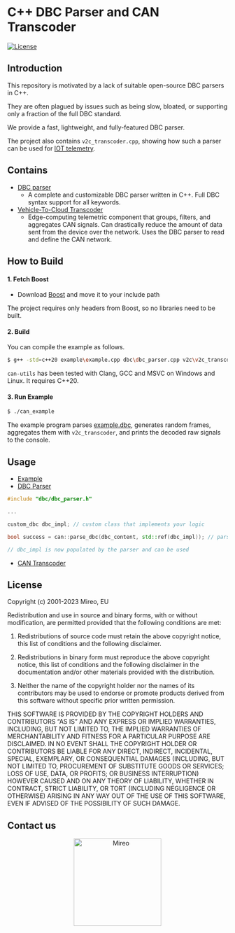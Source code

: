 C++ DBC Parser and CAN Transcoder
=================================
[![License](https://img.shields.io/badge/license-BSD-blue.svg)](LICENSE)

Introduction
------------

This repository is motivated by a lack of suitable open-source DBC parsers in C++.

They are often plagued by issues such as being slow, bloated, or supporting only a fraction of the full DBC standard.

We provide a fast, lightweight, and fully-featured DBC parser.

The project also contains `v2c_transcoder.cpp`, showing how such a parser can be used for [IOT telemetry](https://iotatlas.net/en/patterns/telemetry/).

Contains
--------
* [DBC parser](dbc/README.md)
    * A complete and customizable DBC parser written in C++. Full DBC syntax support for all keywords.
* [Vehicle-To-Cloud Transcoder](v2c/README.md)
    * Edge-computing telemetric component that groups, filters, and aggregates CAN signals. Can drastically reduce the amount of data sent from the device over the network.
Uses the DBC parser to read and define the CAN network.

How to Build
------------

#### 1. Fetch Boost

* Download [Boost](https://www.boost.org/users/download/) and move it to your include path

The project requires only headers from Boost, so no libraries need to be built.

#### 2. Build

You can compile the example as follows.

```sh
$ g++ -std=c++20 example\example.cpp dbc\dbc_parser.cpp v2c\v2c_transcoder.cpp -I . -o can_example
```

`can-utils` has been tested with Clang, GCC and MSVC on Windows and Linux. It requires C++20.

#### 3. Run Example
```sh
$ ./can_example
```

The example program parses [example.dbc](example/example.dbc), generates random frames, aggregates them with `v2c_transcoder`, and prints the decoded raw signals to the console.

Usage
-----

- [Example](example/README.md)
- [DBC Parser](dbc/README.md)

```cpp
#include "dbc/dbc_parser.h"

...

custom_dbc dbc_impl; // custom class that implements your logic 

bool success = can::parse_dbc(dbc_content, std::ref(dbc_impl)); // parses the DBC

// dbc_impl is now populated by the parser and can be used
```

- [CAN Transcoder](v2c/README.md)



License
-------

Copyright (c) 2001-2023 Mireo, EU

Redistribution and use in source and binary forms, with or without modification, are permitted provided that the following conditions are met:

1. Redistributions of source code must retain the above copyright notice, this list of conditions and the following disclaimer.

2. Redistributions in binary form must reproduce the above copyright notice, this list of conditions and the following disclaimer in the documentation and/or other materials provided with the distribution.

3. Neither the name of the copyright holder nor the names of its contributors may be used to endorse or promote products derived from this software without specific prior written permission.

THIS SOFTWARE IS PROVIDED BY THE COPYRIGHT HOLDERS AND CONTRIBUTORS “AS IS” AND ANY EXPRESS OR IMPLIED WARRANTIES, INCLUDING, BUT NOT LIMITED TO, 
THE IMPLIED WARRANTIES OF MERCHANTABILITY AND FITNESS FOR A PARTICULAR PURPOSE ARE DISCLAIMED. IN NO EVENT SHALL THE COPYRIGHT HOLDER OR CONTRIBUTORS 
BE LIABLE FOR ANY DIRECT, INDIRECT, INCIDENTAL, SPECIAL, EXEMPLARY, OR CONSEQUENTIAL DAMAGES (INCLUDING, BUT NOT LIMITED TO, PROCUREMENT OF SUBSTITUTE 
GOODS OR SERVICES; LOSS OF USE, DATA, OR PROFITS; OR BUSINESS INTERRUPTION) HOWEVER CAUSED AND ON ANY THEORY OF LIABILITY, WHETHER IN CONTRACT, STRICT LIABILITY, 
OR TORT (INCLUDING NEGLIGENCE OR OTHERWISE) ARISING IN ANY WAY OUT OF THE USE OF THIS SOFTWARE, EVEN IF ADVISED OF THE POSSIBILITY OF SUCH DAMAGE.

Contact us
---------- 

<p align="center">
<a href="https://www.mireo.com/spacetime"><img height="200" alt="Mireo" src="https://www.mireo.com/img/assets/mireo-logo.svg"></img></a>
</p>
